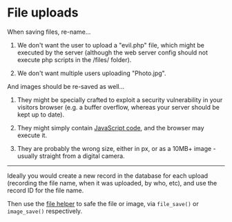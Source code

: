 
# File uploads

When saving files, re-name...

1. We don't want the user to upload a "evil.php" file, which might be executed by the server (although the web server config should not execute php scripts in the /files/ folder).

2. We don't want multiple users uploading "Photo.jpg".

And images should be re-saved as well...

1. They might be specially crafted to exploit a security vulnerability in your visitors browser (e.g. a buffer overflow, whereas your server should be kept up to date).

2. They might simply contain [JavaScript code](http://adblockplus.org/blog/the-hazards-of-mime-sniffing), and the browser may execute it.

3. They are probably the wrong size, either in px, or as a 10MB+ image - usually straight from a digital camera.

---

Ideally you would create a new record in the database for each upload (recording the file name, when it was uploaded, by who, etc), and use the record ID for the file name.

Then use the [file helper](../../doc/helpers/file.md) to safe the file or image, via `file_save()` or `image_save()` respectively.
